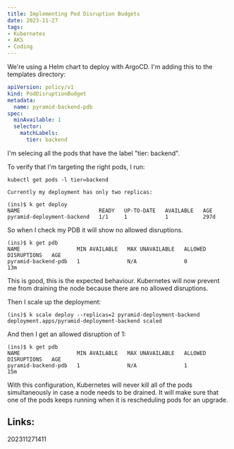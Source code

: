 ```yaml
---
title: Implementing Pod Disruption Budgets
date: 2023-11-27
tags:
- Kubernetes
- AKS
- Coding
---
```


We're using a Helm chart to deploy with ArgoCD. I'm adding this to the templates directory:

```yaml
apiVersion: policy/v1
kind: PodDisruptionBudget
metadata:
  name: pyramid-backend-pdb
spec:
  minAvailable: 1
  selector:
    matchLabels:
      tier: backend
```

I'm selecing all the pods that have the label "tier: backend".

To verify that I'm targeting the right pods, I run:

`kubectl get pods -l tier=backend`

```
Currently my deployment has only two replicas:

(ins)$ k get deploy
NAME                         READY   UP-TO-DATE   AVAILABLE   AGE
pyramid-deployment-backend   1/1     1            1           297d
```

So when I check my PDB it will show no allowed disruptions.

```
(ins)$ k get pdb
NAME                  MIN AVAILABLE   MAX UNAVAILABLE   ALLOWED DISRUPTIONS   AGE
pyramid-backend-pdb   1               N/A               0                     13m
```

This is good, this is the expected behaviour. Kubernetes will now prevent me from draining the node because there are no allowed disruptions.

Then I scale up the deployment:

```
(ins)$ k scale deploy --replicas=2 pyramid-deployment-backend
deployment.apps/pyramid-deployment-backend scaled
```

And then I get an allowed disruption of 1:

```
(ins)$ k get pdb
NAME                  MIN AVAILABLE   MAX UNAVAILABLE   ALLOWED DISRUPTIONS   AGE
pyramid-backend-pdb   1               N/A               1                     15m
```

With this configuration, Kubernetes will never kill all of the pods simultaneously in case a node needs to be drained. It will make sure that one of the pods keeps running when it is rescheduling pods for an upgrade.

## Links:

202311271411

